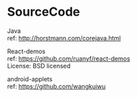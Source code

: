 # SourceCode

Java   
ref: http://horstmann.com/corejava.html   



React-demos   
ref: https://github.com/ruanyf/react-demos   
License: BSD licensed

android-applets    
ref: https://github.com/wangkuiwu    




